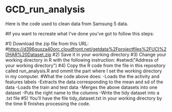 # GCD_run_analysis
Here is the code used to clean data from Samsung 5 data.

#If you want to recreate what I've done you've got to follow this steps:

#1) Download the zip file from this URL:
#https://d396qusza40orc.cloudfront.net/getdata%2Fprojectfiles%2FUCI%20HAR%20Dataset.zip
#2) Save it in your working directory
#3) Change your working directory in R with the following instruction:
#setwd("Address of your working directory")
#4) Copy the R code from the file in this repository called run_analysis.R and ommit the part where I set the working directory in my computer.
  #What the code above does:
  -Loads the the activity and features labels
  -Extracts the data corresponding to the mean and sd of the data
  -Loads the train and test data
  -Merges the above datasets into one dataset
  -Puts the right name to the columns
  -Write the tidy dataset into a .txt file
#5) You'll have the file tidy_dataset.txt in your working directory by the time R finishes processing the code.


